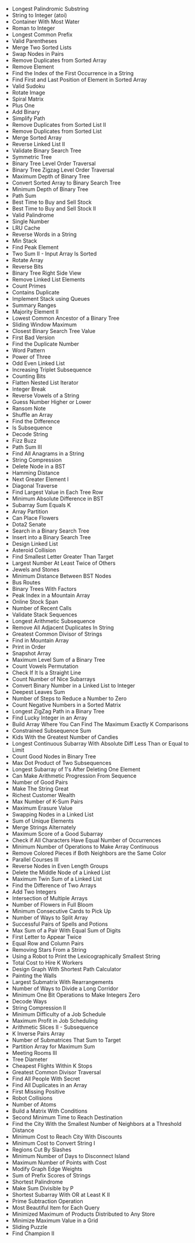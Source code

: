 - Longest Palindromic Substring
- String to Integer (atoi)
- Container With Most Water
- Roman to Integer
- Longest Common Prefix
- Valid Parentheses
- Merge Two Sorted Lists
- Swap Nodes in Pairs
- Remove Duplicates from Sorted Array
- Remove Element
- Find the Index of the First Occurrence in a String
- Find First and Last Position of Element in Sorted Array
- Valid Sudoku
- Rotate Image
- Spiral Matrix
- Plus One
- Add Binary
- Simplify Path
- Remove Duplicates from Sorted List II
- Remove Duplicates from Sorted List
- Merge Sorted Array
- Reverse Linked List II
- Validate Binary Search Tree
- Symmetric Tree
- Binary Tree Level Order Traversal
- Binary Tree Zigzag Level Order Traversal
- Maximum Depth of Binary Tree
- Convert Sorted Array to Binary Search Tree
- Minimum Depth of Binary Tree
- Path Sum
- Best Time to Buy and Sell Stock
- Best Time to Buy and Sell Stock II
- Valid Palindrome
- Single Number
- LRU Cache
- Reverse Words in a String
- Min Stack
- Find Peak Element
- Two Sum II - Input Array Is Sorted
- Rotate Array
- Reverse Bits
- Binary Tree Right Side View
- Remove Linked List Elements
- Count Primes
- Contains Duplicate
- Implement Stack using Queues
- Summary Ranges
- Majority Element II
- Lowest Common Ancestor of a Binary Tree
- Sliding Window Maximum
- Closest Binary Search Tree Value
- First Bad Version
- Find the Duplicate Number
- Word Pattern
- Power of Three
- Odd Even Linked List
- Increasing Triplet Subsequence
- Counting Bits
- Flatten Nested List Iterator
- Integer Break
- Reverse Vowels of a String
- Guess Number Higher or Lower
- Ransom Note
- Shuffle an Array
- Find the Difference
- Is Subsequence
- Decode String
- Fizz Buzz
- Path Sum III
- Find All Anagrams in a String
- String Compression
- Delete Node in a BST
- Hamming Distance
- Next Greater Element I
- Diagonal Traverse
- Find Largest Value in Each Tree Row
- Minimum Absolute Difference in BST
- Subarray Sum Equals K
- Array Partition
- Can Place Flowers
- Dota2 Senate
- Search in a Binary Search Tree
- Insert into a Binary Search Tree
- Design Linked List
- Asteroid Collision
- Find Smallest Letter Greater Than Target
- Largest Number At Least Twice of Others
- Jewels and Stones
- Minimum Distance Between BST Nodes
- Bus Routes
- Binary Trees With Factors
- Peak Index in a Mountain Array
- Online Stock Span
- Number of Recent Calls
- Validate Stack Sequences
- Longest Arithmetic Subsequence
- Remove All Adjacent Duplicates In String
- Greatest Common Divisor of Strings
- Find in Mountain Array
- Print in Order
- Snapshot Array
- Maximum Level Sum of a Binary Tree
- Count Vowels Permutation
- Check If It Is a Straight Line
- Count Number of Nice Subarrays
- Convert Binary Number in a Linked List to Integer
- Deepest Leaves Sum
- Number of Steps to Reduce a Number to Zero
- Count Negative Numbers in a Sorted Matrix
- Longest ZigZag Path in a Binary Tree
- Find Lucky Integer in an Array
- Build Array Where You Can Find The Maximum Exactly K Comparisons
- Constrained Subsequence Sum
- Kids With the Greatest Number of Candies
- Longest Continuous Subarray With Absolute Diff Less Than or Equal to Limit
- Count Good Nodes in Binary Tree
- Max Dot Product of Two Subsequences
- Longest Subarray of 1's After Deleting One Element
- Can Make Arithmetic Progression From Sequence
- Number of Good Pairs
- Make The String Great
- Richest Customer Wealth
- Max Number of K-Sum Pairs
- Maximum Erasure Value
- Swapping Nodes in a Linked List
- Sum of Unique Elements
- Merge Strings Alternately
- Maximum Score of a Good Subarray
- Check if All Characters Have Equal Number of Occurrences
- Minimum Number of Operations to Make Array Continuous
- Remove Colored Pieces if Both Neighbors are the Same Color
- Parallel Courses III
- Reverse Nodes in Even Length Groups
- Delete the Middle Node of a Linked List
- Maximum Twin Sum of a Linked List
- Find the Difference of Two Arrays
- Add Two Integers
- Intersection of Multiple Arrays
- Number of Flowers in Full Bloom
- Minimum Consecutive Cards to Pick Up
- Number of Ways to Split Array
- Successful Pairs of Spells and Potions
- Max Sum of a Pair With Equal Sum of Digits
- First Letter to Appear Twice
- Equal Row and Column Pairs
- Removing Stars From a String
- Using a Robot to Print the Lexicographically Smallest String
- Total Cost to Hire K Workers
- Design Graph With Shortest Path Calculator
- Painting the Walls
- Largest Submatrix With Rearrangements
- Number of Ways to Divide a Long Corridor
- Minimum One Bit Operations to Make Integers Zero
- Decode Ways
- String Compression II
- Minimum Difficulty of a Job Schedule
- Maximum Profit in Job Scheduling
- Arithmetic Slices II - Subsequence
- K Inverse Pairs Array
- Number of Submatrices That Sum to Target
- Partition Array for Maximum Sum
- Meeting Rooms III
- Tree Diameter
- Cheapest Flights Within K Stops
- Greatest Common Divisor Traversal
- Find All People With Secret
- Find All Duplicates in an Array
- First Missing Positive
- Robot Collisions
- Number of Atoms
- Build a Matrix With Conditions
- Second Minimum Time to Reach Destination
- Find the City With the Smallest Number of Neighbors at a Threshold Distance
- Minimum Cost to Reach City With Discounts
- Minimum Cost to Convert String I
- Regions Cut By Slashes
- Minimum Number of Days to Disconnect Island
- Maximum Number of Points with Cost
- Modify Graph Edge Weights
- Sum of Prefix Scores of Strings
- Shortest Palindrome
- Make Sum Divisible by P
- Shortest Subarray With OR at Least K II
- Prime Subtraction Operation
- Most Beautiful Item for Each Query
- Minimized Maximum of Products Distributed to Any Store
- Minimize Maximum Value in a Grid
- Sliding Puzzle
- Find Champion II
